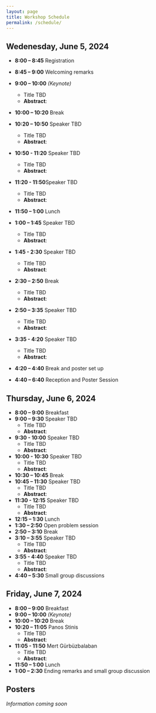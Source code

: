 ```yaml
---
layout: page
title: Workshop Schedule
permalink: /schedule/
---
```



## Wedenesday, June 5, 2024

* **8:00 – 8:45** Registration
* **8:45 – 9:00** Welcoming remarks
* **9:00 – 10:00** *(Keynote)* 
  * Title TBD
  * **Abstract**: 
* **10:00 – 10:20** Break
* **10:20 – 10:50** Speaker TBD
  * Title TBD
  * **Abstract**: 
* **10:50 - 11:20** Speaker TBD
  * Title TBD
  * **Abstract**: 
* **11:20 - 11:50**Speaker TBD
  * Title TBD
  * **Abstract**: 
* **11:50 – 1:00** Lunch

* **1:00 – 1:45** Speaker TBD
  * Title TBD
  * **Abstract**: 
* **1:45 - 2:30** Speaker TBD
  * Title TBD
  * **Abstract**: 
* **2:30 – 2:50** Break
  * Title TBD
  * **Abstract**: 
* **2:50 – 3:35** Speaker TBD
  * Title TBD
  * **Abstract**: 
* **3:35 - 4:20** Speaker TBD
  * Title TBD
  * **Abstract**: 
* **4:20 – 4:40** Break and poster set up
* **4:40 – 6:40** Reception and Poster Session

## Thursday, June 6, 2024

* **8:00 – 9:00** Breakfast
* **9:00 – 9:30** Speaker TBD
  * Title TBD
  * **Abstract**: 
* **9:30 - 10:00** Speaker TBD
  * Title TBD
  * **Abstract**: 
* **10:00 - 10:30** Speaker TBD
  * Title TBD
  * **Abstract**: 
* **10:30 – 10:45** Break
* **10:45 – 11:30** Speaker TBD
  * Title TBD
  * **Abstract**: 
* **11:30 - 12:15** Speaker TBD
  * Title TBD
  * **Abstract**: 
* **12:15 – 1:30** Lunch
* **1:30 – 2:50** Open problem session
* **2:50 – 3:10** Break
* **3:10 – 3:55** Speaker TBD
  * Title TBD
  * **Abstract**: 
* **3:55 - 4:40** Speaker TBD
  * Title TBD
  * **Abstract**: 
* **4:40 – 5:30** Small group discussions

## Friday, June 7, 2024

* **8:00 – 9:00** Breakfast
* **9:00 – 10:00** *(Keynote)*
* **10:00 – 10:20** Break
* **10:20 – 11:05** Panos Stinis
  * Title TBD
  * **Abstract**: 
* **11:05 - 11:50** Mert Gürbüzbalaban
  * Title TBD
  * **Abstract**: 
* **11:50 – 1:00** Lunch
* **1:00 – 2:30** Ending remarks and small group discussion


## Posters

*Information coming soon*
